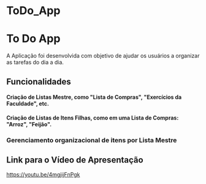 # ToDo_App

# To Do App

A Aplicação foi desenvolvida com objetivo de ajudar os usuários a organizar as tarefas do dia a dia. 

## Funcionalidades

#### Criação de Listas Mestre, como "Lista de Compras", "Exercícios da Faculdade", etc.

#### Criação de Listas de Itens Filhas, como em uma Lista de Compras: "Arroz", "Feijão".

### Gerenciamento organizacional de itens por Lista Mestre

## Link para o Vídeo de Apresentação

https://youtu.be/4mgjijFnPgk

